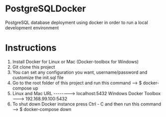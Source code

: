 # PostgreSQLDocker
PostgreSQL database deployment using docker in order to run a local development environment

# Instructions
1. Install Docker for Linux or Mac (Docker-toolbox for Windows)
2. Git clone this project
3. You can set any configuration you want, username/password and customize the init.sql file
4. Go to the root folder of this project and run this command --> $ docker-compose up
5. Linux and Mac URL --------> localhost:5432
   Windows Docker Toolbox ---> 192.168.99.100:5432
6. To shut down Docker instance press Ctrl - C and then run this command --> $ docker-compose down
